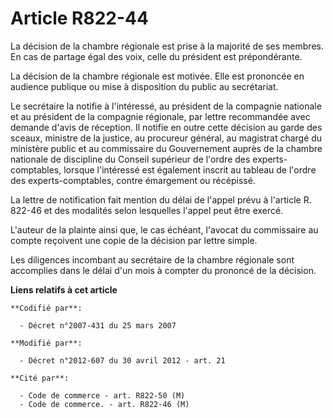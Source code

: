 # Article R822-44

La décision de la chambre régionale est prise à la majorité de ses membres. En cas de partage égal des voix, celle du
président est prépondérante.

La décision de la chambre régionale est motivée. Elle est prononcée en audience publique ou mise à disposition du public au
secrétariat.

Le secrétaire la notifie à l'intéressé, au président de la compagnie nationale et au président de la compagnie régionale, par
lettre recommandée avec demande d'avis de réception. Il notifie en outre cette décision au garde des sceaux, ministre de la
justice, au procureur général, au magistrat chargé du ministère public et au commissaire du Gouvernement auprès de la chambre
nationale de discipline du Conseil supérieur de l'ordre des experts-comptables, lorsque l'intéressé est également inscrit au
tableau de l'ordre des experts-comptables, contre émargement ou récépissé.

La lettre de notification fait mention du délai de l'appel prévu à l'article R. 822-46 et des modalités selon lesquelles
l'appel peut être exercé.

L'auteur de la plainte ainsi que, le cas échéant, l'avocat du commissaire au compte reçoivent une copie de la décision par
lettre simple.

Les diligences incombant au secrétaire de la chambre régionale sont accomplies dans le délai d'un mois à compter du prononcé
de la décision.

**Liens relatifs à cet article**

	**Codifié par**:

	  - Décret n°2007-431 du 25 mars 2007

	**Modifié par**:

	  - Décret n°2012-607 du 30 avril 2012 - art. 21

	**Cité par**:

	  - Code de commerce - art. R822-50 (M)
	  - Code de commerce. - art. R822-46 (M)
